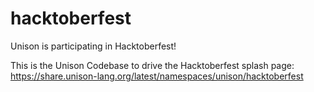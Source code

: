 # hacktoberfest
Unison is participating in Hacktoberfest!

This is the Unison Codebase to drive the Hacktoberfest splash page: https://share.unison-lang.org/latest/namespaces/unison/hacktoberfest
